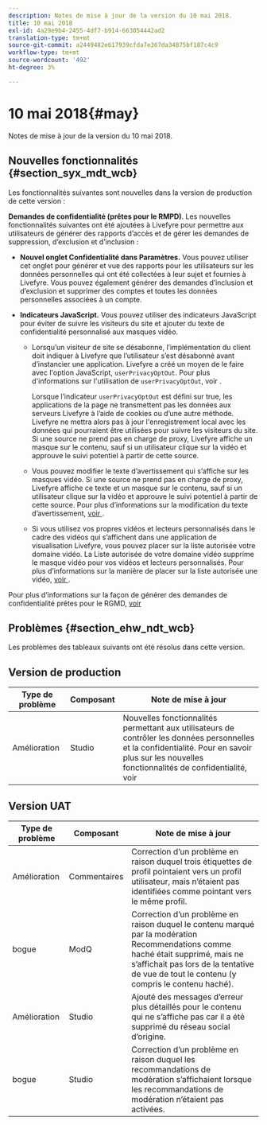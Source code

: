 ```yaml
---
description: Notes de mise à jour de la version du 10 mai 2018.
title: 10 mai 2018
exl-id: 4a29e9b4-2455-4df7-b914-663054442ad2
translation-type: tm+mt
source-git-commit: a2449482e617939cfda7e367da34875bf187c4c9
workflow-type: tm+mt
source-wordcount: '492'
ht-degree: 3%

---
```


# 10 mai 2018{#may}

Notes de mise à jour de la version du 10 mai 2018.

## Nouvelles fonctionnalités {#section_syx_mdt_wcb}

Les fonctionnalités suivantes sont nouvelles dans la version de production de cette version :

**Demandes de confidentialité (prêtes pour le RMPD)**. Les nouvelles fonctionnalités suivantes ont été ajoutées à Livefyre pour permettre aux utilisateurs de générer des rapports d’accès et de gérer les demandes de suppression, d’exclusion et d’inclusion :

* **Nouvel onglet Confidentialité dans Paramètres.** Vous pouvez utiliser cet onglet pour générer et vue des rapports pour les utilisateurs sur les données personnelles qui ont été collectées à leur sujet et fournies à Livefyre. Vous pouvez également générer des demandes d’inclusion et d’exclusion et supprimer des comptes et toutes les données personnelles associées à un compte.
* **Indicateurs JavaScript.** Vous pouvez utiliser des indicateurs JavaScript pour éviter de suivre les visiteurs du site et ajouter du texte de confidentialité personnalisé aux masques vidéo.

   * Lorsqu’un visiteur de site se désabonne, l’implémentation du client doit indiquer à Livefyre que l’utilisateur s’est désabonné avant d’instancier une application. Livefyre a créé un moyen de le faire avec l&#39;option JavaScript, `userPrivacyOptOut`. Pour plus d&#39;informations sur l&#39;utilisation de `userPrivacyOptOut`, voir [](/help/using/c-settings-other/c-gdpr-compliance/c-gdpr-compliance.md#section_nmz_q3n_3db).

      Lorsque l’indicateur `userPrivacyOptOut` est défini sur true, les applications de la page ne transmettent pas les données aux serveurs Livefyre à l’aide de cookies ou d’une autre méthode. Livefyre ne mettra alors pas à jour l&#39;enregistrement local avec les données qui pourraient être utilisées pour suivre les visiteurs du site. Si une source ne prend pas en charge de proxy, Livefyre affiche un masque sur le contenu, sauf si un utilisateur clique sur la vidéo et approuve le suivi potentiel à partir de cette source.

   * Vous pouvez modifier le texte d’avertissement qui s’affiche sur les masques vidéo. Si une source ne prend pas en charge de proxy, Livefyre affiche ce texte et un masque sur le contenu, sauf si un utilisateur clique sur la vidéo et approuve le suivi potentiel à partir de cette source. Pour plus d’informations sur la modification du texte d’avertissement, [voir ](/help/using/c-settings-other/c-gdpr-compliance/c-gdpr-compliance.md#section_pb5_mnp_ldb).
   * Si vous utilisez vos propres vidéos et lecteurs personnalisés dans le cadre des vidéos qui s’affichent dans une application de visualisation Livefyre, vous pouvez placer sur la liste autorisée votre domaine vidéo. La Liste autorisée de votre domaine vidéo supprime le masque vidéo pour vos vidéos et lecteurs personnalisés. Pour plus d’informations sur la manière de placer sur la liste autorisée une vidéo, [voir ](/help/using/c-settings-other/c-gdpr-compliance/c-gdpr-compliance.md#section_bzp_pnp_ldb).

Pour plus d’informations sur la façon de générer des demandes de confidentialité prêtes pour le RGMD, [voir ](/help/using/c-settings-other/c-gdpr-compliance/c-gdpr-compliance.md#concept_q1l_r5s_rcb)

## Problèmes {#section_ehw_ndt_wcb}

Les problèmes des tableaux suivants ont été résolus dans cette version.

## Version de production

| **Type de problème** | **Composant** | **Note de mise à jour** |
|---|---|---|
| Amélioration | Studio | Nouvelles fonctionnalités permettant aux utilisateurs de contrôler les données personnelles et la confidentialité. Pour en savoir plus sur les nouvelles fonctionnalités de confidentialité, voir [](#c_rn/section_syx_mdt_wcb) |

## Version UAT

| **Type de problème** | **Composant** | **Note de mise à jour** |
|---|---|---|
| Amélioration | Commentaires | Correction d’un problème en raison duquel trois étiquettes de profil pointaient vers un profil utilisateur, mais n’étaient pas identifiées comme pointant vers le même profil. |
| bogue | ModQ | Correction d’un problème en raison duquel le contenu marqué par la modération Recommendations comme haché était supprimé, mais ne s’affichait pas lors de la tentative de vue de tout le contenu (y compris le contenu haché). |
| Amélioration | Studio | Ajouté des messages d’erreur plus détaillés pour le contenu qui ne s’affiche pas car il a été supprimé du réseau social d’origine. |
| bogue | Studio | Correction d’un problème en raison duquel les recommandations de modération s’affichaient lorsque les recommandations de modération n’étaient pas activées. |
